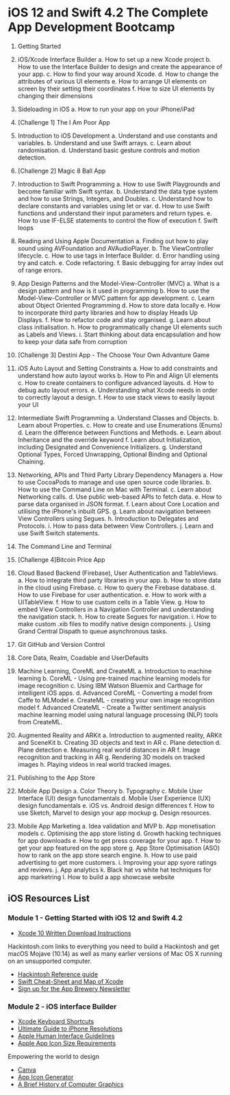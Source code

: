 # iOS 12 and Swift 4.2 The Complete App Development Bootcamp 

1. Getting Started 

2. iOS/Xcode Interface Builder 
    a. How to set up a new Xcode project 
    b. How to use the Interface Builder to design and create the appearance of your app.
    c. How to find your way around Xcode.
    d. How to change the attributes of various UI elements 
    e. How to arrange UI elements on screen by their setting their coordinates 
    f. How to size UI elements by changing their dimensions 

3. Sideloading in iOS
    a. How to run your app on your iPhone/iPad 

4. [Challenge 1] The I Am Poor App 

5. Introduction to iOS Development
    a. Understand and use constants and variables.
    b. Understand and use Swift arrays.
    c. Learn about randomisation.
    d. Understand basic gesture controls and motion detection.

6. [Challenge 2] Magic 8 Ball App 

7. Introduction to Swift Programming 
    a. How to use Swift Playgrounds and become familiar with Swift syntax.
    b. Understand the data type system and how to use Strings, Integers, and Doubles.
    c. Understand how to declare constants and variables using let or var.
    d. How to use Swift functions and understand their input parameters and return types.
    e. How to use IF-ELSE statements to control the flow of execution
    f. Swift loops

8. Reading and Using Apple Documentation
    a. Finding out how to play sound using AVFoundation and AVAudioPlayer.
    b. The ViewController lifecycle.
    c. How to use tags in Interface Builder.
    d. Error handling using try and catch.
    e. Code refactoring.
    f. Basic debugging for array index out of range errors.

9. App Design Patterns and the Model-View-Controller (MVC)
    a. What is a design pattern and how is it used in programming
    b. How to use the Model-View-Controller or MVC pattern for app development.
    c. Learn about Object Oriented Programming 
    d. How to store data locally
    e. How to incorporate third party libraries and how to display Heads Up Displays.
    f. How to refactor code and stay organised.
    g. Learn about class initialisation.
    h. How to programmatically change UI elements such as Labels and Views.
    i. Start thinking about data encapsulation and how to keep your data safe from corruption 

10. [Challenge 3] Destini App - The Choose Your Own Advanture Game 

11. iOS Auto Layout and Setting Constraints
    a. How to add constraints and understand how auto layout works
    b. How to Pin and Align UI elements
    c. How to create containers to configure advanced layouts.
    d. How to debug auto layout errors.
    e. Understanding what Xcode needs in order to correctly layout a design.
    f. How to use stack views to easily layout your UI 

12. Intermediate Swift Programming 
    a. Understand Classes and Objects.
    b. Learn about Properties.
    c. How to create and use Enumerations (Enums)
    d. Learn the difference between Functions and Methods.
    e. Learn about Inheritance and the override keyword
    f. Learn about Initialization, including Designated and Convenience Initializers.
    g. Understand Optional Types, Forced Unwrapping, Optional Binding and Optional Chaining.

13. Networking, APIs and Third Party Library Dependency Managers
    a. How to use CocoaPods to manage and use open source code libraries.
    b. How to use the Command Line on Mac with Terminal.
    c. Learn about Networking calls.
    d. Use public web-based APIs to fetch data.
    e. How to parse data organised in JSON format.
    f. Learn about Core Location and utilising the iPhone's inbuilt GPS.
    g. Learn about navigation between View Controllers using Segues.
    h. Introduction to Delegates and Protocols.
    i. How to pass data between View Controllers.
    j. Learn and use Swift Switch statements.

14. The Command Line and Terminal 

15. [Challenge 4]Bitcoin Price App 

16. Cloud Based Backend (Firebase), User Authentication and TableViews.
    a. How to integrate third party libraries in your app.
    b. How to store data in the cloud using Firebase.
    c. How to query the Firebase database.
    d. How to use Firebase for user authentication.
    e. How to work with a UITableView.
    f. How to use custom cells in a Table View.
    g. How to embed View Controllers in a Navigation Controller and understanding the navigation stack.
    h. How to create Segues for navigation.
    i. How to make custom .xib files to modify native design components.
    j. Using Grand Central Dispath to queue asynchronous tasks.

17. Git GitHub and Version Control 

18. Core Data, Realm, Coadable and UserDefaults

19. Machine Learning, CoreML and CreateML
    a. Introduction to machine learning 
    b. CoreML - Using pre-trained machine learning models for image recognition
    c. Using IBM Watson Bluemix and Carthage for intelligent iOS apps.
    d. Advanced CoreML - Converting a model from Caffe to MLModel
    e. CreateML - creating your own image recognition model 
    f. Advanced CreateML - Create a Twitter sentiment analysis machine learning model using natural language processing (NLP) tools from CreateML.

26. Augmented Reality and ARKit
    a. Introduction to augmented reality, ARKit and SceneKit
    b. Creating 3D objects and text in AR 
    c. Plane detection 
    d. Plane detection 
    e. Measuring real world distances in AR 
    f. Image recognition and tracking in AR 
    g. Rendering 3D models on tracked images 
    h. Playing videos in real world tracked images.

30. Publishing to the App Store 

31. Mobile App Design 
    a. Color Theory 
    b. Typography 
    c. Mobile User Interface (UI) design funcdamentals 
    d. Mobile User Experience (UX) design funcdamentals 
    e. iOS vs. Android design differences
    f. How to use Sketch, Marvel to design your app mockup 
    g. Design resources.

35. Mobile App Marketing 
    a. Idea validation and MVP 
    b. App monetisation models 
    c. Optimising the app store listing 
    d. Growth hacking techniques for app downloads 
    e. How to get press coverage for your app.
    f. How to get your app featured on the app store 
    g. App Store Optimisation (ASO) how to rank on the app store search engine.
    h. How to use paid advertising to get more customers.
    i. Improving your app syore ratings and reviews.
    j. App analytics 
    k. Black hat vs white hat techniques for app marketring 
    I. How to build a app showcase website

## iOS Resources List 

### Module 1 - Getting Started with iOS 12 and Swift 4.2 

- [Xcode 10 Written Download Instructions](https://medium.com/@LondonAppBrewery/how-to-download-and-setup-xcode-10-for-ios-development-b63bed1865c)

Hackintosh.com links to everything you need to build a Hackintosh and get macOS Mojave (10.14) as well as many earlier versions of Mac OS X running on an unsupported computer.

- [Hackintosh Reference guide](https://hackintosh.com)
- [Swift Cheat-Sheet and Map of Xcode](https://drive.google.com/uc?export=download&id=11OQxd0DYBlaETbyTcho3llKpWs8vCWTu)
- [Sign up for the App Brewery Newsletter](https://stories.appbot.co/how-i-got-2-3m-app-downloads-without-spending-a-cent-on-marketing-f4823b6bc779)

### Module 2 - iOS interface Builder 

- [Xcode Keyboard Shortcuts](https://swifteducation.github.io/assets/pdfs/XcodeKeyboardShortcuts.pdf)
- [Ultimate Guide to iPhone Resolutions](https://www.paintcodeapp.com/news/ultimate-guide-to-iphone-resolutions)
- [Apple Human Interface Guidelines](https://developer.apple.com/design/human-interface-guidelines/)
- [Apple App Icon Size Requirements](https://developer.apple.com/library/archive/qa/qa1686/_index.html)

Empowering the world to design

- [Canva](https://www.canva.com)
- [App Icon Generator](https://appicon.co/#image-sets)
- [A Brief History of Computer Graphics](https://www.youtube.com/watch?v=QyjyWUrHsFc&feature=youtu.be)


